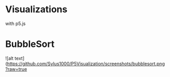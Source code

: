 # Visualizations

with p5.js

# BubbleSort

![alt text](https://github.com/Sylus1000/P5Visualization/screenshots/bubblesort.png?raw=true
